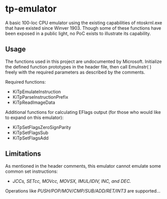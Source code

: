 # tp-emulator
A basic 100-loc CPU emulator using the existing capabilities of ntoskrnl.exe that have existed since Winver 1903. Though some of these functions have been exposed in a public light, no PoC exists to illustrate its capability. 

## Usage
The functions used in this project are undocumented by Microsoft. Initialize the defined function prototypes in the header file, then call EmuInstr( ) freely with the required parameters as described by the comments.

Required functions:
- KiTpEmulateInstruction
- KiTpParseInstructionPrefix
- KiTpReadImageData

Additional functions for calculating EFlags output (for those who would like to expand on this emulator):
- KiTpSetFlagsZeroSignParity
- KiTpSetFlagsSub
- KiTpSetFlagsAdd

## Limitations
As mentioned in the header comments, this emulator cannot emulate some common set instructions:
- *JCCs, SETcc, MOVcc, MOVSX, IMUL/IDIV, INC, and DEC.*

Operations like *PUSH/POP/MOV/CMP/SUB/ADD/RET/INT3* are supported...

